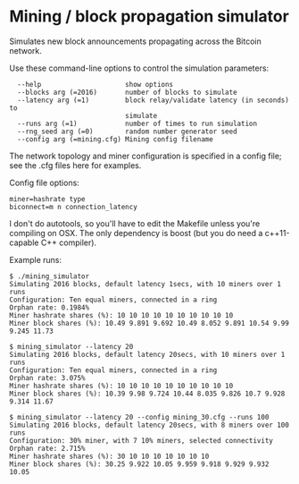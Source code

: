 # Mining / block propagation simulator

Simulates new block announcements propagating across the Bitcoin
network.

Use these command-line options to control the simulation parameters:

```
  --help                     show options
  --blocks arg (=2016)       number of blocks to simulate
  --latency arg (=1)         block relay/validate latency (in seconds) to
                             simulate
  --runs arg (=1)            number of times to run simulation
  --rng_seed arg (=0)        random number generator seed
  --config arg (=mining.cfg) Mining config filename
```

The network topology and miner configuration is specified in
a config file; see the .cfg files here for examples.

Config file options:
```
miner=hashrate type
biconnect=m n connection_latency
```

I don't do autotools, so you'll have to edit the Makefile
unless you're compiling on OSX. The only dependency is
boost (but you do need a c++11-capable C++ compiler).


Example runs:

```
$ ./mining_simulator
Simulating 2016 blocks, default latency 1secs, with 10 miners over 1 runs
Configuration: Ten equal miners, connected in a ring
Orphan rate: 0.1984%
Miner hashrate shares (%): 10 10 10 10 10 10 10 10 10 10
Miner block shares (%): 10.49 9.891 9.692 10.49 8.052 9.891 10.54 9.99 9.245 11.73

$ mining_simulator --latency 20
Simulating 2016 blocks, default latency 20secs, with 10 miners over 1 runs
Configuration: Ten equal miners, connected in a ring
Orphan rate: 3.075%
Miner hashrate shares (%): 10 10 10 10 10 10 10 10 10 10
Miner block shares (%): 10.39 9.98 9.724 10.44 8.035 9.826 10.7 9.928 9.314 11.67

$ mining_simulator --latency 20 --config mining_30.cfg --runs 100
Simulating 2016 blocks, default latency 20secs, with 8 miners over 100 runs
Configuration: 30% miner, with 7 10% miners, selected connectivity
Orphan rate: 2.715%
Miner hashrate shares (%): 30 10 10 10 10 10 10 10
Miner block shares (%): 30.25 9.922 10.05 9.959 9.918 9.929 9.932 10.05
```

